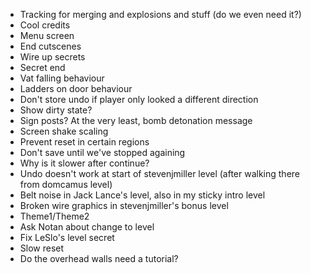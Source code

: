 - Tracking for merging and explosions and stuff (do we even need it?)
- Cool credits
- Menu screen
- End cutscenes
- Wire up secrets
- Secret end
- Vat falling behaviour
- Ladders on door behaviour
- Don't store undo if player only looked a different direction
- Show dirty state?
- Sign posts? At the very least, bomb detonation message
- Screen shake scaling
- Prevent reset in certain regions
- Don't save until we've stopped againing
- Why is it slower after continue?
- Undo doesn't work at start of stevenjmiller level (after walking there from domcamus level)
- Belt noise in Jack Lance's level, also in my sticky intro level
- Broken wire graphics in stevenjmiller's bonus level
- Theme1/Theme2
- Ask Notan about change to level
- Fix LeSlo's level secret
- Slow reset
- Do the overhead walls need a tutorial?
